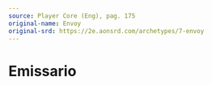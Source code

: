 ```yaml
---
source: Player Core (Eng), pag. 175
original-name: Envoy
original-srd: https://2e.aonsrd.com/archetypes/7-envoy
---
```


# Emissario
